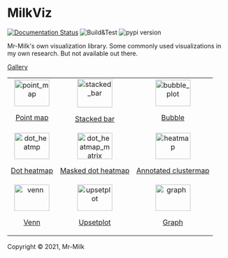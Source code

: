 # MilkViz

[![Documentation Status](https://img.shields.io/readthedocs/milkviz?logo=readthedocs&logoColor=white&style=flat-square)](https://milkviz.readthedocs.io/en/latest?badge=latest)
![Build&Test](https://img.shields.io/github/workflow/status/Mr-Milk/milkviz/Build?style=flat-square&logo=github)
![pypi version](https://img.shields.io/pypi/v/milkviz?color=blue&logo=python&logoColor=white&style=flat-square)

Mr-Milk's own visualization library. 
Some commonly used visualizations in my own research.
But not available out there.

[Gallery](https://milkviz.readthedocs.io/en/latest/gallery_examples/index.html)

<p>
<table>
<tr>

  <td align="center">
    
  <a href="https://milkviz.readthedocs.io/en/latest/gallery_examples/plot_point_map_cat.html">
  <img alt="point_map" src="https://milkviz.readthedocs.io/en/latest/_images/sphx_glr_plot_point_map_value_thumb.png" height="60" width="80"/>
    <p >Point map</p>  
</a>
  </td>

  <td align="center">
  <a href="https://milkviz.readthedocs.io/en/latest/gallery_examples/plot_stacked_bar.html">
  <img alt="stacked_bar" src="https://milkviz.readthedocs.io/en/latest/_images/sphx_glr_plot_stacked_bar_thumb.png" height="65" width="80"/>
<p>Stacked bar</p>  
</a>
  </td>

  <td align="center">
  <a href="https://milkviz.readthedocs.io/en/latest/gallery_examples/plot_point_map_cat.html">
  <img alt="bubble_plot" src="https://milkviz.readthedocs.io/en/latest/_images/sphx_glr_plot_bubble_thumb.png" height="60" width="80"/>
<p>Bubble</p>  
</a>
  </td>

</tr>
<tr>

  <td align="center">
  <a href="https://milkviz.readthedocs.io/en/latest/gallery_examples/plot_point_map_cat.html">
  <img alt="dot_heatmp" src="https://milkviz.readthedocs.io/en/latest/_images/sphx_glr_plot_dot_heatmap_thumb.png" height="60" width="80"/>
<p>Dot heatmap</p>  
</a>
  </td>

  <td align="center">
  <a href="https://milkviz.readthedocs.io/en/latest/gallery_examples/plot_dot_heatmap_matrix_masked.html">
  <img alt="dot_heatmap_matrix" src="https://milkviz.readthedocs.io/en/latest/_images/sphx_glr_plot_dot_heatmap_matrix_masked_thumb.png" height="60" width="80"/>
<p>Masked dot heatmap</p>    
</a>
  </td>

  <td align="center">
  <a href="https://milkviz.readthedocs.io/en/latest/gallery_examples/plot_dot_heatmap_matrix_masked.html">
  <img alt="heatmap" src="https://milkviz.readthedocs.io/en/latest/_images/sphx_glr_plot_anno_heatmap_thumb.png" height="60" width="80"/>
<p>Annotated clustermap</p>    
</a>
  </td>

</tr>

<tr>

  <td align="center">
  <a href="https://milkviz.readthedocs.io/en/latest/gallery_examples/plot_venn.html">
  <img alt="venn" src="https://milkviz.readthedocs.io/en/latest/_images/sphx_glr_plot_venn_thumb.png" height="60" width="80"/>
<p>Venn</p>    
</a>
  </td>

  <td align="center">
  <a href="https://milkviz.readthedocs.io/en/latest/gallery_examples/plot_upset.html">
  <img alt="upsetplot" src="https://milkviz.readthedocs.io/en/latest/_images/sphx_glr_plot_upset_thumb.png" height="60" width="80"/>
<p>Upsetplot</p>    
</a>
  </td>

  <td align="center">
  <a href="https://milkviz.readthedocs.io/en/latest/gallery_examples/plot_graph.html">
  <img alt="graph" src="https://milkviz.readthedocs.io/en/latest/_images/sphx_glr_plot_graph_thumb.png" height="60" width="80"/>
<p>Graph</p>    
</a>
  </td>

</tr>
</table>
</p>

Copyright © 2021, Mr-Milk
